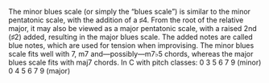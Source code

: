 The minor blues scale (or simply the “blues scale”) is similar to the minor pentatonic scale, with the addition of a ♯4. From the root of the relative major, it may also be viewed as a major pentatonic scale, with a raised 2nd (♯2) added, resulting in the major blues scale. The added notes are called blue notes, which are used for tension when improvising. The minor blues scale fits well with 7, m7 and—possibly—m7♭5 chords, whereas the major blues scale fits with maj7 chords.
In C with pitch classes:
0 3 5 6 7 9 (minor)
0 4 5 6 7 9 (major)
